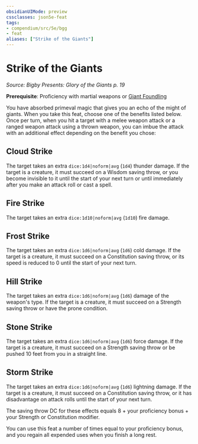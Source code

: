 ```yaml
---
obsidianUIMode: preview
cssclasses: json5e-feat
tags:
- compendium/src/5e/bgg
- feat
aliases: ["Strike of the Giants"]
---
```

# Strike of the Giants
*Source: Bigby Presents: Glory of the Giants p. 19*  

**Prerequisite**: Proficiency with martial weapons or [Giant Foundling](2-Mechanics/CLI/backgrounds/giant-foundling-bgg.md)

You have absorbed primeval magic that gives you an echo of the might of giants. When you take this feat, choose one of the benefits listed below. Once per turn, when you hit a target with a melee weapon attack or a ranged weapon attack using a thrown weapon, you can imbue the attack with an additional effect depending on the benefit you chose:

## Cloud Strike

The target takes an extra `dice:1d4|noform|avg` (`1d4`) thunder damage. If the target is a creature, it must succeed on a Wisdom saving throw, or you become invisible to it until the start of your next turn or until immediately after you make an attack roll or cast a spell.

## Fire Strike

The target takes an extra `dice:1d10|noform|avg` (`1d10`) fire damage.

## Frost Strike

The target takes an extra `dice:1d6|noform|avg` (`1d6`) cold damage. If the target is a creature, it must succeed on a Constitution saving throw, or its speed is reduced to 0 until the start of your next turn.

## Hill Strike

The target takes an extra `dice:1d6|noform|avg` (`1d6`) damage of the weapon's type. If the target is a creature, it must succeed on a Strength saving throw or have the prone condition.

## Stone Strike

The target takes an extra `dice:1d6|noform|avg` (`1d6`) force damage. If the target is a creature, it must succeed on a Strength saving throw or be pushed 10 feet from you in a straight line.

## Storm Strike

The target takes an extra `dice:1d6|noform|avg` (`1d6`) lightning damage. If the target is a creature, it must succeed on a Constitution saving throw, or it has disadvantage on attack rolls until the start of your next turn.

The saving throw DC for these effects equals 8 + your proficiency bonus + your Strength or Constitution modifier.

You can use this feat a number of times equal to your proficiency bonus, and you regain all expended uses when you finish a long rest.